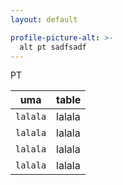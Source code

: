 ```yaml
---
layout: default

profile-picture-alt: >-
  alt pt sadfsadf
---
```


PT

|uma|table|
|---|---|
|`lalala`|lalala|
|`lalala`|lalala|
|`lalala`|lalala|
|`lalala`|lalala|